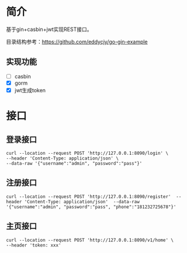 # 简介

基于gin+casbin+jwt实现REST接口。

目录结构参考：https://github.com/eddycjy/go-gin-example

## 实现功能

* [ ]  casbin
* [X]  gorm
* [X]  jwt生成token

# 接口

## 登录接口

```http request
curl --location --request POST 'http://127.0.0.1:8090/login' \
--header 'Content-Type: application/json' \
--data-raw '{"username":"admin", "password":"pass"}'
```

## 注册接口

`curl --location --request POST 'http://127.0.0.1:8090/register'  --header 'Content-Type: application/json'  --data-raw '{"username":"admin", "password":"pass", "phone":"181232725678"}'`


## 主页接口

```http request
curl --location --request POST 'http://127.0.0.1:8090/v1/home' \
--header 'token: xxx'
```
